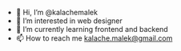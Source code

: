 - 👋 Hi, I’m @kalachemalek
- 👀 I’m interested in web designer
- 🌱 I’m currently learning frontend and backend
- 📫 How to reach me kalache.malek@gmail.com
<!---
kalachemalek/kalachemalek is a ✨ special ✨ repository because its `README.md` (this file) appears on your GitHub profile.
You can click the Preview link to take a look at your changes.
--->
